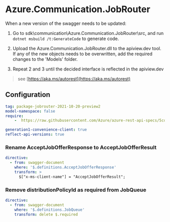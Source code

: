 ﻿# Azure.Communication.JobRouter

When a new version of the swagger needs to be updated:
1. Go to sdk\communication\Azure.Communication.JobRouter\src, and run `dotnet msbuild /t:GenerateCode` to generate code.
2. Upload the Azure.Communication.JobRouter.dll to the apiview.dev tool.
If any of the new objects needs to be overwritten, add the required changes to the 'Models' folder.

3. Repeat 2 and 3 until the decided interface is reflected in the apiview.dev 

> see [https://aka.ms/autorest](https://aka.ms/autorest)

## Configuration

```yaml
tag: package-jobrouter-2021-10-20-preview2
model-namespace: false
require:
    -  https://raw.githubusercontent.com/Azure/azure-rest-api-specs/5cd329c4ab95ed45749f78026cae892b73015a82/specification/communication/data-plane/JobRouter/readme.md

generation1-convenience-client: true
reflect-api-versions: true
```

### Rename AcceptJobOfferResponse to AcceptJobOfferResult
```yaml
directive:
  - from: swagger-document
    where: '$.definitions.AcceptJobOfferResponse'
    transform: >
      $["x-ms-client-name"] = "AcceptJobOfferResult";
```

### Remove distributionPolicyId as required from JobQueue
```yaml
directive:
  - from: swagger-document
    where: '$.definitions.JobQueue'
    transform: delete $.required
```
